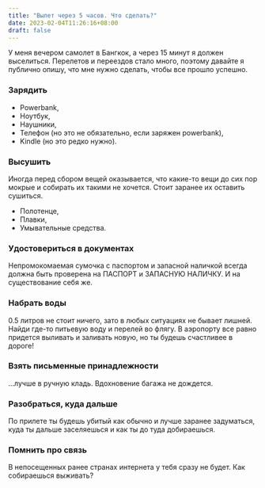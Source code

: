 ```yaml
---
title: "Вылет через 5 часов. Что сделать?"
date: 2023-02-04T11:26:16+08:00
draft: false
---
```


У меня вечером самолет в Бангкок, а через 15 минут я должен выселиться.
Перелетов и переездов стало много, поэтому давайте я публично опишу, что мне
нужно сделать, чтобы все прошло успешно.

### Зарядить

* Powerbank,
* Ноутбук,
* Наушники,
* Телефон (но это не обязательно, если заряжен powerbank),
* Kindle (но это редко нужно).

### Высушить

Иногда перед сбором вещей оказывается, что какие-то вещи до сих пор мокрые и
собирать их такими не хочется. Стоит заранее их оставить сушиться.

* Полотенце,
* Плавки,
* Умывательные средства.

### Удостовериться в документах

Непромокомаемая сумочка с паспортом и запасной наличкой всегда должна быть
проверена на ПАСПОРТ и ЗАПАСНУЮ НАЛИЧКУ. И на существование себя же.

### Набрать воды

0.5 литров не стоит ничего, зато в любых ситуациях не бывает лишней. Найди
где-то питьевую воду и перелей во флягу. В аэропорту все равно придется выливать
и заливать новую, но ты будешь счастливее в дороге!

### Взять письменные принадлежности

...лучше в ручную кладь. Вдохновение багажа не дождется.

### Разобраться, куда дальше

По прилете ты будешь убитый как обычно и лучше заранее задуматься, куда ты
дальше заселяешься и как ты до туда добираешься.

### Помнить про связь

В непосещенных ранее странах интернета у тебя сразу не будет. Как собираешься
выживать?
